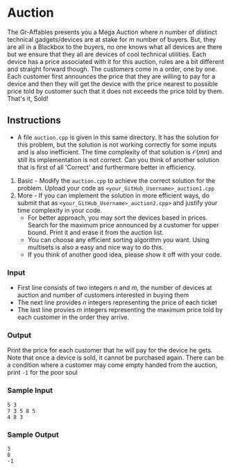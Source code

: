 # Auction

The Gr-Affables presents you a Mega Auction where $n$ number of distinct technical gadgets/devices are at stake for $m$ number of buyers. But, they are all in a Blackbox to the buyers, no one knows what all devices are there but we ensure that they all are devices of cool technical utilities. Each device has a price associated with it for this auction, rules are a bit different and straight forward though. The customers come in a order, one by one. Each customer first announces the price that they are willing to pay for a device and then they will get the device with the price nearest to possible price told by customer such that it does not exceeds the price told by them. That's it, Sold!

## Instructions
- A file ``auction.cpp`` is given in this same directory. It has the solution for this problem, but the solution is not working correctly for some inputs and is also inefficient. The time complexity of that solution is $\mathcal{O}(mn)$ and still its implementation is not correct. Can you think of another solution that is first of all 'Correct' and furthermore better in efficiency. 
1. Basic - Modify the ``auction.cpp`` to achieve the correct solution for the problem. Upload your code as ``<your_GitHub_Username>_auction1.cpp``
2. More - If you can implement the solution in more efficient ways, do submit that as ``<your_GitHub_Username>_auction2.cpp>`` and justify your time complexity in your code.
   - For better approach, you may sort the devices based in prices. Search for the maximum price announced by a customer for upper bound. Print it and erase it from the auction list.
   - You can choose any efficient sorting algorithm you want. Using multisets is also a easy and nice way to do this.
   - If you think of another good idea, please show it off with your code.

### Input
- First line consists of two integers $n$ and $m$, the number of devices at auction and number of customers interested in buying them
- The next line provides $n$ integers representing the price of each ticket
- The last line provies $m$ integers representing the maximum price told by each customer in the order they arrive.

### Output
Print the price for each customer that he will pay for the device he gets. Note that once a device is sold, it cannot be purchased again.
There can be a condition where a customer may come empty handed from the auction, print ``-1`` for the poor soul

### Sample Input
```
5 3
7 3 5 8 5
4 8 3
```
### Sample Output
```
3 
8 
-1
```
